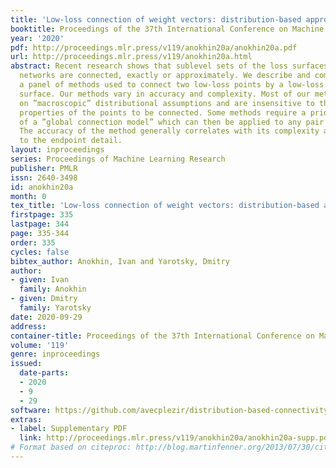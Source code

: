 ```yaml
---
title: 'Low-loss connection of weight vectors: distribution-based approaches'
booktitle: Proceedings of the 37th International Conference on Machine Learning
year: '2020'
pdf: http://proceedings.mlr.press/v119/anokhin20a/anokhin20a.pdf
url: http://proceedings.mlr.press/v119/anokhin20a.html
abstract: Recent research shows that sublevel sets of the loss surfaces of overparameterized
  networks are connected, exactly or approximately. We describe and compare experimentally
  a panel of methods used to connect two low-loss points by a low-loss curve on this
  surface. Our methods vary in accuracy and complexity. Most of our methods are based
  on ”macroscopic” distributional assumptions and are insensitive to the detailed
  properties of the points to be connected. Some methods require a prior training
  of a ”global connection model” which can then be applied to any pair of points.
  The accuracy of the method generally correlates with its complexity and sensitivity
  to the endpoint detail.
layout: inproceedings
series: Proceedings of Machine Learning Research
publisher: PMLR
issn: 2640-3498
id: anokhin20a
month: 0
tex_title: 'Low-loss connection of weight vectors: distribution-based approaches'
firstpage: 335
lastpage: 344
page: 335-344
order: 335
cycles: false
bibtex_author: Anokhin, Ivan and Yarotsky, Dmitry
author:
- given: Ivan
  family: Anokhin
- given: Dmitry
  family: Yarotsky
date: 2020-09-29
address: 
container-title: Proceedings of the 37th International Conference on Machine Learning
volume: '119'
genre: inproceedings
issued:
  date-parts:
  - 2020
  - 9
  - 29
software: https://github.com/avecplezir/distribution-based-connectivity.git
extras:
- label: Supplementary PDF
  link: http://proceedings.mlr.press/v119/anokhin20a/anokhin20a-supp.pdf
# Format based on citeproc: http://blog.martinfenner.org/2013/07/30/citeproc-yaml-for-bibliographies/
---
```

